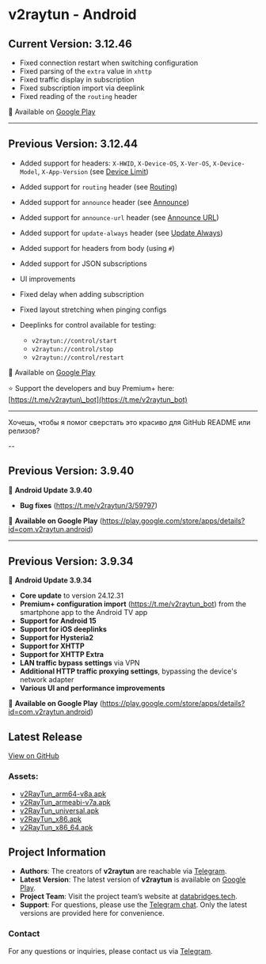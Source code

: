 # v2raytun  - Android


## Current Version: 3.12.46

* Fixed connection restart when switching configuration
* Fixed parsing of the `extra` value in `xhttp`
* Fixed traffic display in subscription
* Fixed subscription import via deeplink
* Fixed reading of the `routing` header

🚀 Available on [Google Play](https://play.google.com/store/apps/details?id=com.v2raytun.android)

---

## Previous Version: 3.12.44

* Added support for headers: `X-HWID`, `X-Device-OS`, `X-Ver-OS`, `X-Device-Model`, `X-App-Version` (see [Device Limit](https://docs.v2raytun.com/overview/device-limit))
* Added support for `routing` header (see [Routing](https://docs.v2raytun.com/overview/supported-headers#routing))
* Added support for `announce` header (see [Announce](https://docs.v2raytun.com/overview/supported-headers#announce))
* Added support for `announce-url` header (see [Announce URL](https://docs.v2raytun.com/overview/supported-headers#announce-url))
* Added support for `update-always` header (see [Update Always](https://docs.v2raytun.com/overview/supported-headers#update-always))
* Added support for headers from body (using `#`)
* Added support for JSON subscriptions
* UI improvements
* Fixed delay when adding subscription
* Fixed layout stretching when pinging configs
* Deeplinks for control available for testing:

  * `v2raytun://control/start`
  * `v2raytun://control/stop`
  * `v2raytun://control/restart`

🚀 Available on [Google Play](https://play.google.com/store/apps/details?id=com.v2raytun.android)

⭐️ Support the developers and buy Premium+ here: [https://t.me/v2raytun\_bot](https://t.me/v2raytun_bot)

---

Хочешь, чтобы я помог сверстать это красиво для GitHub README или релизов?


--

## Previous Version: 3.9.40

📲 **Android Update 3.9.40**  

- **Bug fixes** (https://t.me/v2raytun/3/59797)  

🚀 **Available on Google Play** (https://play.google.com/store/apps/details?id=com.v2raytun.android)  

---

## Previous Version: 3.9.34  

📲 **Android Update 3.9.34**  

- **Core update** to version 24.12.31  
- **Premium+ configuration import** (https://t.me/v2raytun_bot) from the smartphone app to the Android TV app  
- **Support for Android 15**  
- **Support for iOS deeplinks**  
- **Support for Hysteria2**  
- **Support for XHTTP**  
- **Support for XHTTP Extra**  
- **LAN traffic bypass settings** via VPN  
- **Additional HTTP traffic proxying settings**, bypassing the device's network adapter  
- **Various UI and performance improvements**  

🚀 **Available on Google Play** (https://play.google.com/store/apps/details?id=com.v2raytun.android)



## Latest Release
[View on GitHub](https://github.com/DigneZzZ/v2raytun/releases/latest)

### Assets:
- [v2RayTun_arm64-v8a.apk](https://github.com/DigneZzZ/v2raytun/releases/latest/download/v2RayTun_arm64-v8a.apk)
- [v2RayTun_armeabi-v7a.apk](https://github.com/DigneZzZ/v2raytun/releases/latest/download/v2RayTun_armeabi-v7a.apk)
- [v2RayTun_universal.apk](https://github.com/DigneZzZ/v2raytun/releases/latest/download/v2RayTun_universal.apk)
- [v2RayTun_x86.apk](https://github.com/DigneZzZ/v2raytun/releases/latest/download/v2RayTun_x86.apk)
- [v2RayTun_x86_64.apk](https://github.com/DigneZzZ/v2raytun/releases/latest/download/v2RayTun_x86_64.apk)

## Project Information
- **Authors**: The creators of **v2raytun** are reachable via [Telegram](https://t.me/v2raytun).
- **Latest Version**: The latest version of **v2raytun** is available on [Google Play](https://play.google.com/store/apps/details?id=com.v2raytun.android).
- **Project Team**: Visit the project team’s website at [databridges.tech](https://databridges.tech).
- **Support**: For questions, please use the [Telegram chat](https://t.me/v2raytun). Only the latest versions are provided here for convenience.

### Contact
For any questions or inquiries, please contact us via [Telegram](https://t.me/v2raytun).
<!-- Updated on Mon Oct  7 18:27:34 UTC 2024 -->
